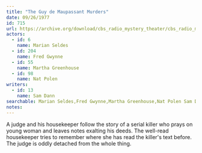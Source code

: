 ```yaml
---
title: "The Guy de Maupassant Murders"
date: 09/26/1977
id: 715
url: https://archive.org/download/cbs_radio_mystery_theater/cbs_radio_mystery_theater-0701-0750.zip/cbs_radio_mystery_theater-0701-0750%2Fcbsrmt_0715_the_guy_de_maupassant_murders.mp3
actors:  
  - id: 6
    name: Marian Seldes  
  - id: 204
    name: Fred Gwynne  
  - id: 55
    name: Martha Greenhouse  
  - id: 98
    name: Nat Polen
writers:  
  - id: 13
    name: Sam Dann
searchable: Marian Seldes,Fred Gwynne,Martha Greenhouse,Nat Polen Sam Dann
notes:  
---
```

A judge and his housekeeper follow the story of a serial killer who prays on young woman and leaves notes exalting his deeds. The well-read housekeeper tries to remember where she has read the killer's text before. The judge is oddly detached from the whole thing.